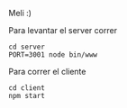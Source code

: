 Meli :)

Para levantar el server correr 

    cd server
    PORT=3001 node bin/www

Para correr el cliente 

    cd client
    npm start
